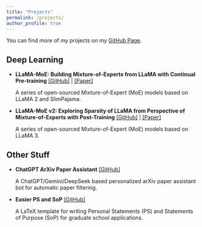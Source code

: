 ```yaml
---
title: "Projects"
permalink: /projects/
author_profile: true
---
```


You can find more of my projects on my [GitHub Page](https://github.com/DaizeDong).

## Deep Learning

* **LLaMA-MoE: Building Mixture-of-Experts from LLaMA with Continual Pre-training** [\[GitHub\]](https://github.com/pjlab-sys4nlp/llama-moe) \| [\[Paper\]](https://arxiv.org/abs/2406.16554)

  A series of open-sourced Mixture-of-Expert (MoE) models based on LLaMA 2 and SlimPajama.


* **LLaMA-MoE v2: Exploring Sparsity of LLaMA from Perspective of Mixture-of-Experts with Post-Training** [\[GitHub\]](https://github.com/OpenSparseLLMs/LLaMA-MoE-v2) \| [\[Paper\]](https://arxiv.org/abs/2411.15708)

  A series of open-sourced Mixture-of-Expert (MoE) models based on LLaMA 3.

## Other Stuff

* **ChatGPT ArXiv Paper Assistant** [\[GitHub\]](https://github.com/DaizeDong/ChatGPT-ArXiv-Paper-Assistant)

  A ChatGPT/Gemini/DeepSeek based personalized arXiv paper assistant bot for automatic paper filtering.


* **Easier PS and SoP** [\[GitHub\]](https://github.com/DaizeDong/Easier-PS-and-SoP)

  A LaTeX template for writing Personal Statements (PS) and Statements of Purpose (SoP) for graduate school applications.
